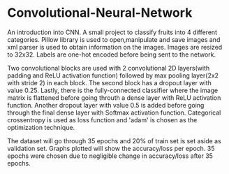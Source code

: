 # Convolutional-Neural-Network

An introduction into CNN. A small project to classify fruits into 4 different categories. Pillow library is used to open,manipulate and save images and xml parser is used to obtain information on the images. Images are resized to 32x32. Labels are one-hot encoded before being sent to the network. 

Two convolutional blocks are used with 2 convolutional 2D layers(with padding and ReLU activation function) followed by max pooling layer(2x2 with stride 2) in each block. The second block has a dropout layer with value 0.25. Lastly, there is the fully-connected classifier where the image matrix is flattened before going throuth a dense layer with ReLU activation function. Another dropout layer with value 0.5 is added before going through the final dense layer with Softmax activation function. Categorical crossentropy is used as loss function and 'adam' is chosen as the optimization technique.

The dataset will go through 35 epochs and 20% of train set is set aside as validation set. Graphs plotted will show the accuracy/loss per epoch. 35 epochs were chosen due to negligible change in accuracy/loss after 35 epochs.
